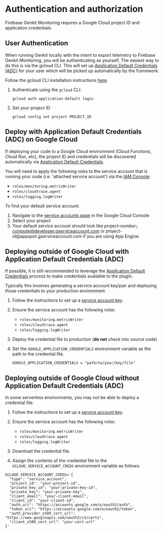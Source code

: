 # Authentication and authorization

Firebase Genkit Monitoring requires a Google Cloud project ID and application credentials. 

## User Authentication

When running Genkit locally with the intent to export telemetry to Firebase Genkit Monitoring,
you will be authenticating as yourself. The easiest way to do this is via the gcloud CLI. This
will set up [Application Default Credentials (ADC)](https://cloud.google.com/docs/authentication/application-default-credentials) for your user which will be picked up automatically by the framework.

Follow the gcloud CLI installation instructions [here](https://cloud.google.com/sdk/docs/install#installation_instructions).

1. Authenticate using the `gcloud` CLI:

   ```posix-terminal
   gcloud auth application-default login
   ```

2. Set your project ID

   ```posix-terminal
   gcloud config set project PROJECT_ID
   ```

## Deploy with Application Default Credentials (ADC) on Google Cloud

If deploying your code to a Google Cloud environment (Cloud
Functions, Cloud Run, etc), the project ID and credentials will be discovered
automatically via
[Application Default Credentials](https://cloud.google.com/docs/authentication/provide-credentials-adc).

You will need to apply the following roles to the service account that is
running your code (i.e. 'attached service account') via the
[IAM Console](https://console.cloud.google.com/iam-admin/iam):

- `roles/monitoring.metricWriter`
- `roles/cloudtrace.agent`
- `roles/logging.logWriter`

To find your default service account:

1. Navigate to the [service accounts page](https://console.cloud.google.com/iam-admin/serviceaccounts) in the Google Cloud Console
2. Select your project
3. Your default service account should look like *project-number*-compute@developer.gserviceaccount.com or *project-id*@appspot.gserviceaccount.com if you are using App Engine.

## Deploying outside of Google Cloud with Application Default Credentials (ADC)

If possible, it is still recommended to leverage the
[Application Default Credentials](https://cloud.google.com/docs/authentication/provide-credentials-adc)
process to make credentials available to the plugin.

Typically this involves generating a service account key/pair and deploying
those credentials to your production environment.

1. Follow the instructions to set up a
   [service account key](https://cloud.google.com/iam/docs/keys-create-delete#creating).

2. Ensure the service account has the following roles:
   - `roles/monitoring.metricWriter`
   - `roles/cloudtrace.agent`
   - `roles/logging.logWriter`

3. Deploy the credential file to production (**do not** check into source code)

4. Set the `GOOGLE_APPLICATION_CREDENTIALS` environment variable as the path to
   the credential file.

    ```
    GOOGLE_APPLICATION_CREDENTIALS = "path/to/your/key/file"
    ```

## Deploying outside of Google Cloud without Application Default Credentials (ADC)

In some serverless environments, you may not be able to deploy a credential
file.

1. Follow the instructions to set up a 
[service account key](https://cloud.google.com/iam/docs/keys-create-delete#creating).

2. Ensure the service account has the following roles:
    - `roles/monitoring.metricWriter`
    - `roles/cloudtrace.agent`
    - `roles/logging.logWriter`

3. Download the credential file.

4. Assign the contents of the credential file to the `GCLOUD_SERVICE_ACCOUNT_CREDS` environment variable as follows:

```
GCLOUD_SERVICE_ACCOUNT_CREDS='{
  "type": "service_account",
  "project_id": "your-project-id",
  "private_key_id": "your-private-key-id",
  "private_key": "your-private-key",
  "client_email": "your-client-email",
  "client_id": "your-client-id",
  "auth_uri": "https://accounts.google.com/o/oauth2/auth",
  "token_uri": "https://accounts.google.com/o/oauth2/token",
  "auth_provider_x509_cert_url": "https://www.googleapis.com/oauth2/v1/certs",
  "client_x509_cert_url": "your-cert-url"
}'
```
